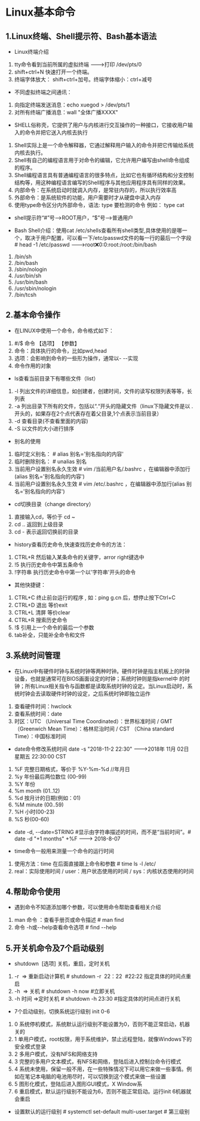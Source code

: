 # Linux基本命令

## 1.Linux终端、Shell提示符、Bash基本语法

* Linux终端介绍
1. tty命令看到当前所属的虚拟终端 --->打印 /dev/pts/0
2. shift+ctrl+N 快速打开一个终端。
3. 终端字体放大： shift+ctrl+加号。终端字体缩小：ctrl+减号

* 不同虚拟终端之间通讯：
1. 向指定终端发送消息：echo xuegod > /dev/pts/1
2. 对所有终端广播消息：wall "全体广播XXXX"

* SHELL俗称壳，它提供了用户与内核进行交互操作的一种接口，它接收用户输入的命令并把它送入内核去执行
1. Shell实际上是一个命令解释器，它通过解释用户输入的命令并把它传输给系统内核去执行。
2. Shell有自己的编程语言用于对命令的编辑，它允许用户编写由shell命令组成的程序。
3. Shell编程语言具有普通编程语言的很多特点，比如它也有循环结构和分支控制结构等，用这种编程语言编写的Shell程序与其他应用程序具有同样的效果。
4. 内部命令：在系统启动时就调入内存，是常驻内存的，所以执行效率高
5. 外部命令：是系统软件的功能，用户需要时才从硬盘中读入内存
6. 使用type命令区分内外部命令，语法: type 要检测的命令 例如： type cat

* shell提示符“#”号-->ROOT用户，“$”号-->普通用户

* Bash Shell介绍：使用cat /etc/shells查看所有shell类型,具体使用的是哪一个，取决于用户配置，可以看一下/etc/passwd文件的每一行的最后一个字段 # head  -1 /etc/passwd --->root:x:0:0:root:/root:/bin/bash
1. /bin/sh
2. /bin/bash
3. /sbin/nologin
4. /usr/bin/sh
5. /usr/bin/bash
6. /usr/sbin/nologin
7. /bin/tcsh

## 2.基本命令操作

* 在LINUX中使用一个命令，命令格式如下：
1. #/$ 命令 【选项】 【参数】
2. 命令：具体执行的命令，比如pwd,head
3. 选项：会影响到命令的一些形为操作，通常以- --实现
4. 命令作用的对象

* ls查看当前目录下有哪些文件（list）
1. -l 列出文件的详细信息，如创建者，创建时间，文件的读写权限列表等等，长列表
2. -a  列出目录下所有的文件，包括以“.“开头的隐藏文件（linux下隐藏文件是以 . 开头的，如果存在2个点代表存在着父目录,1个点表示当前目录）
3. -d 查看目录(不查看里面的内容)
4. -S 以文件的大小进行排序

* 别名的使用
1. 临时定义别名： # alias 别名='别名指向的内容'
2. 临时删除别名： # unalias 别名
3. 当前用户设置别名永久生效 # vim /当前用户名/.bashrc ，在编辑器中添加行(alias 别名='别名指向的内容')
4. 当前用户设置别名永久生效 # vim /etc/.bashrc ，在编辑器中添加行(alias 别名='别名指向的内容')

* cd切换目录（change directory）
1. 直接输入cd，等价于 cd ~
2. cd .. 返回到上级目录
3. cd - 表示返回切换前的目录

* history查看历史命令,快速查找历史命令的方法：
1. CTRL+R 然后输入某条命令的关键字，arror right键选中
2. !5 执行历史命令中第五条命令
3. !字符串 执行历史命令中第一个以'字符串'开头的命令

* 其他快捷键：
1. CTRL+C 终止前台运行的程序 , 如：ping g.cn 后，想停止按下Ctrl+C
2. CTRL+D 退出 等价exit
3. CTRL+L 清屏 等价clear
4. CTRL+R 搜索历史命令
5. !$ 引用上一个命令的最后一个参数
6. tab补全，只能补全命令和文件

## 3.系统时间管理

* 在Linux中有硬件时钟与系统时钟等两种时钟。硬件时钟是指主机板上的时钟设备，也就是通常可在BIOS画面设定的时钟；系统时钟则是指kernel中 的时钟；所有Linux相关指令与函数都是读取系统时钟的设定。当Linux启动时，系统时钟会去读取硬件时钟的设定，之后系统时钟即独立运作
1. 查看硬件时间：hwclock
2. 查看系统时间：date
3. 时区：UTC  （Universal Time Coordinated）：世界标准时间 / GMT （Greenwich Mean Time）：格林尼治时间 / CST  （China standard Time）：中国标准时间

* date命令修改系统时间  date -s "2018-11-2 22:30" --->2018年 11月 02日 星期五 22:30:00 CST
1. %F 完整日期格式，等价于 %Y-%m-%d //年月日
2. %y 年份最后两位数位 (00-99)
3. %Y 年份
4. %m month (01..12)
5. %d 按月计的日期(例如：01)
6. %M minute (00..59)
7. %H 小时(00-23)
8. %S 秒(00-60)

* date -d, --date=STRING  #显示由字符串描述的时间，而不是“当前时间”。# date -d "+1 months" +%F ---> 2018-8-07

* time命令一般用来测量一个命令的运行时间
1. 使用方法：time 在后面直接跟上命令和参数 # time ls -l /etc/
2. real：实际使用时间 / user：用户状态使用的时间 / sys：内核状态使用的时间

## 4.帮助命令使用

* 遇到命令不知道添加哪个参数，可以使用命令帮助查看相关介绍
1. man  命令  ：查看手册页或命令描述 # man find
2. 命令 -h或--help查看命令选项 # find --help

## 5.开关机命令及7个启动级别

* shutdown  [选项] 关机，重启，定时关机
1. -r  => 重新启动计算机 # shutdown -r  22：22    #22:22 指定具体的时间点重启
2. -h  => 关机 # shutdown -h now      #立即关机
3. -h  时间  =>定时关机 # shutdown -h 23:30   #指定具体的时间点进行关机

* 7个启动级别，切换系统运行级别 init 0-6
1. 0 系统停机模式，系统默认运行级别不能设置为0，否则不能正常启动，机器关的
2. 1 单用户模式，root权限，用于系统维护，禁止远程登陆，就像Windows下的安全模式登录
3. 2 多用户模式，没有NFS和网络支持
4. 3 完整的多用户文本模式，有NFS和网络，登陆后进入控制台命令行模式
5. 4 系统未使用，保留一般不用，在一些特殊情况下可以用它来做一些事情。例如在笔记本电脑的电池用尽时，可以切换到这个模式来做一些设置
6. 5 图形化模式，登陆后进入图形GUI模式，X Window系
7. 6 重启模式，默认运行级别不能设为6，否则不能正常启动。运行init 6机器就会重启

* 设置默认的运行级别 # systemctl set-default multi-user.target # 第三级别